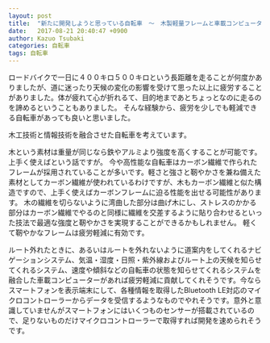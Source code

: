 ```yaml
---
layout: post
title:  "新たに開発しようと思っている自転車　〜　木製軽量フレームと車載コンピューター"
date:   2017-08-21 20:40:47 +0900
author: Kazuo Tsubaki
categories: 自転車
tags: 自転車
---
```

ロードバイクで一日に４００キロ５００キロという長距離を走ることが何度かありましたが、道に迷ったり天候の変化の影響を受けて思った以上に疲労することがありました。体が疲れて心が折れるて、目的地まであとちょっとなのに走るのを諦めるということもありました。
そんな経験から、疲労を少しでも軽減できる自転車があっても良いと思いました。

木工技術と情報技術を融合させた自転車を考えています。

木という素材は重量が同じなら鉄やアルミより強度を高くすることが可能です。上手く使えばという話ですが。
今や高性能な自転車はカーボン繊維で作られたフレームが採用されていることが多いです。軽さと強さと靭やかさを兼ね備えた素材としてカーボン繊維が使われているわけですが、木もカーボン繊維と似た構造ですので、上手く使えばカーボンフレームに迫る性能を出せる可能性があります。
木の繊維を切らないように湾曲した部分は曲げ木にし、ストレスのかかる部分はカーボン繊維でやるのと同様に繊維を交差するように貼り合わせるといった技法で最適な強度と靭やかさを実現することができるかもしれません。
軽くて靭やかなフレームは疲労軽減に有効です。

ルート外れたときに、あるいはルートを外れないように道案内をしてくれるナビゲーションシステム、気温・湿度・日照・紫外線およびルート上の天候を知らせてくれるシステム、速度や傾斜などの自転車の状態を知らせてくれるシステムを融合した車載コンピューターがあれば疲労軽減に貢献してくれそうです。今ならスマートフォンを表示端末にして、各種情報を取得したBluetooth LE対応のマイクロコントローラーからデータを受信するようなものでやれそうです。意外と意識していませんがスマートフォンにはいくつものセンサーが搭載されているので、足りないものだけマイクロコントローラーで取得すれば開発を速められそうです。
